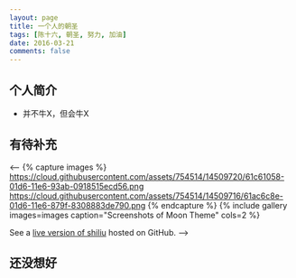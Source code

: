 ```yaml
---
layout: page
title: 一个人的朝圣
tags: [陈十六, 朝圣, 努力, 加油]
date: 2016-03-21
comments: false
---
```

<!--    
<center><a href="http://taylantatli.github.io/Moon"><b>Moon</b></a> is a minimal, one column jekyll theme.</center>
-->
## 个人简介
* 并不牛X，但会牛X
<!--
<center><a href="https://github.com/ToGetHer16/ToGetHer/blob/master/Hadoop"><b>黄金屋</b></a></center>
<center><a href="hhttps://github.com/ToGetHer16/ToGetHer/blob/master/Spark"><b>颜如玉</b></a></center>
-->
## 有待补充
<--
{% capture images %}
    https://cloud.githubusercontent.com/assets/754514/14509720/61c61058-01d6-11e6-93ab-0918515ecd56.png
    https://cloud.githubusercontent.com/assets/754514/14509716/61ac6c8e-01d6-11e6-879f-8308883de790.png
{% endcapture %}
{% include gallery images=images caption="Screenshots of Moon Theme" cols=2 %}

See a [live version of shiliu](http://together16.github.io) hosted on GitHub.
-->
## 还没想好
<!--
To learn how to install and use this theme check out the [Setup Guide](http://taylantatli.me/Moon/moon-theme/) for more information.
      
[Install Moon](https://github.com/TaylanTatli/Moon){: .btn}
-->
